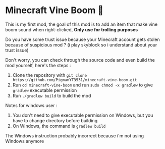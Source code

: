 # Minecraft Vine Boom 🗿

This is my first mod, the goal of this mod is to add an item that make vine boom sound when right-clicked,
**Only use for trolling purposes**



Do you have some trust issue because your Minecraft account gets stolen because of suspicious mod ?
(i play skyblock so i understand about your trust issue)

Don't worry, you can check through the source code and even build the mod yourself, here's the steps :
1. Clone the repository with `git clone https://github.com/PigmanYT3531/minecraft-vine-boom.git`
2. Run `cd minecraft-vine-boom` and run `sudo chmod -x gradlew` to give `gradlew` executable permission
3. Run `./gradlew build` to build the mod

Notes for windows user :
1. You don't need to give executable permission on Windows, but you have to change directory before building
2. On Windows, the command is `gradlew build`

The Windows instruction probably incorrect because i'm not using Windows anymore
